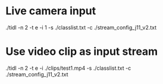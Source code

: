 # Live camera input
./tidl -n 2 -t e -i 1 -s ./classlist.txt -c ./stream_config_j11_v2.txt
# Use video clip as input stream
./tidl -n 2 -t e -i ./clips/test1.mp4 -s ./classlist.txt -c ./stream_config_j11_v2.txt
